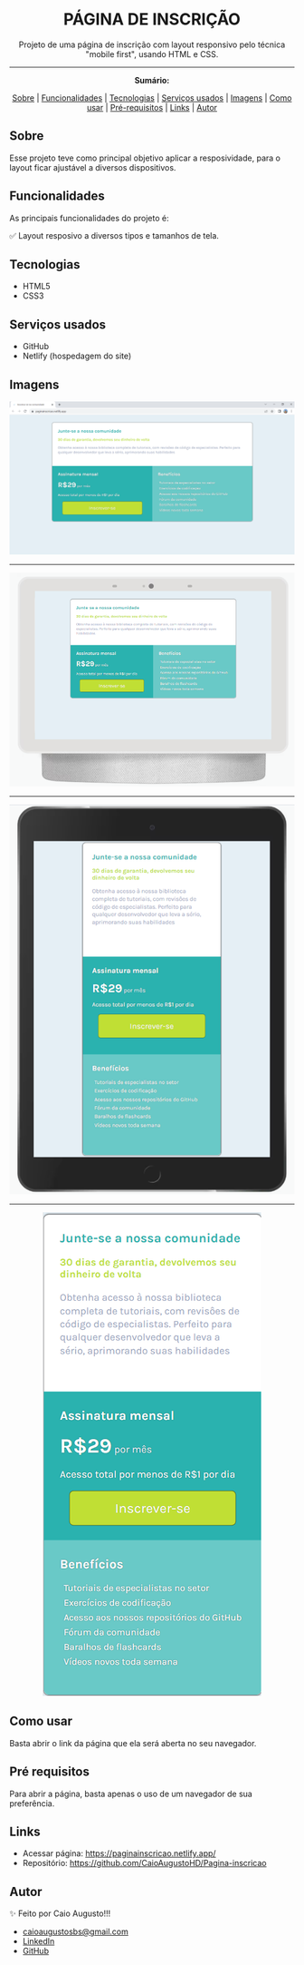 <h1 align="center">PÁGINA DE INSCRIÇÃO</h1>
<p align="center">Projeto de uma página de inscrição com layout responsivo pelo técnica "mobile first", usando HTML e CSS.</p>

---

**<p align="center">Sumário:</p>**
<p align="center">
<a href="#sobre">Sobre</a> |
<a href="#funcionalidades">Funcionalidades</a> |
<a href="#tecnologias">Tecnologias</a> |
<a href="#serviços-usados">Serviços usados</a> |
<a href="#imagens">Imagens</a> |
<a href="#como-usar">Como usar</a> |
<a href="#pré-requisitos">Pré-requisitos</a> |
<a href="#links">Links</a> |
<a href="#autor">Autor</a></p>



## Sobre
Esse projeto teve como principal objetivo aplicar a resposividade, para o layout ficar ajustável a diversos dispositivos.


## Funcionalidades
As principais funcionalidades do projeto é:

✅ Layout resposivo a diversos tipos e tamanhos de tela.


## Tecnologias
* HTML5
* CSS3


## Serviços usados
* GitHub
* Netlify (hospedagem do site)


## Imagens
<img src="img/telapc.png" alt="Layout em computadores">

---
<div align="center">
  <img src="img/telahub.png" alt="Computador com layout exibido">
</div>

---
<div align="center">
  <img src="img/telatablet.png" alt="Layout em tablets">
</div>

---
<div align="center">
  <img src="img/telacelular.png" alt="Layout em smartphones">
</div>


## Como usar
Basta abrir o link da página que ela será aberta no seu navegador.


## Pré requisitos
Para abrir a página, basta apenas o uso de um navegador de sua preferência.


## Links
* Acessar página: https://paginainscricao.netlify.app/
* Repositório: https://github.com/CaioAugustoHD/Pagina-inscricao


## Autor
✨ Feito por Caio Augusto!!!

* caioaugustosbs@gmail.com
* <a href="https://www.linkedin.com/in/caio-augusto-cap/" target=”_blank”>LinkedIn</a>
* <a href="https://github.com/CaioAugustoHD" target=”_blank”>GitHub</a>
